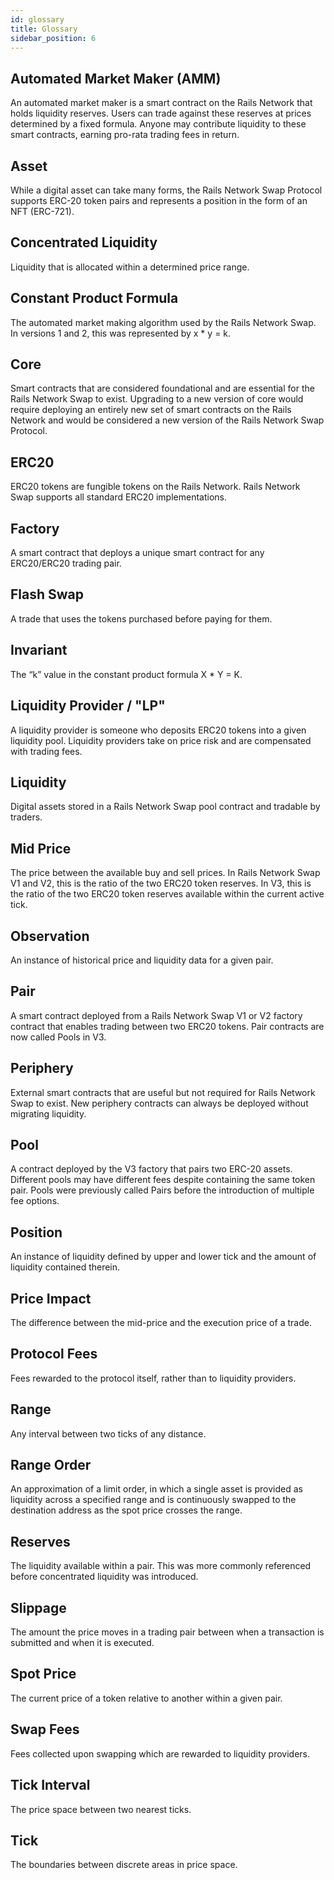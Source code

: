 ```yaml
---
id: glossary
title: Glossary
sidebar_position: 6
---
```


## Automated Market Maker (AMM)

An automated market maker is a smart contract on the Rails Network that holds liquidity reserves. Users can trade against these reserves at prices determined by a fixed formula. Anyone may contribute liquidity to these smart contracts, earning pro-rata trading fees in return.

## Asset

While a digital asset can take many forms, the Rails Network Swap Protocol supports ERC-20 token pairs and represents a position in the form of an NFT (ERC-721).

## Concentrated Liquidity

Liquidity that is allocated within a determined price range.

## Constant Product Formula

The automated market making algorithm used by the Rails Network Swap. In versions 1 and 2, this was represented by x * y = k.

## Core

Smart contracts that are considered foundational and are essential for the Rails Network Swap to exist. Upgrading to a new version of core would require deploying an entirely new set of smart contracts on the Rails Network and would be considered a new version of the Rails Network Swap Protocol.

## ERC20

ERC20 tokens are fungible tokens on the Rails Network. Rails Network Swap supports all standard ERC20 implementations.

## Factory

A smart contract that deploys a unique smart contract for any ERC20/ERC20 trading pair.

## Flash Swap

A trade that uses the tokens purchased before paying for them.

## Invariant

The “k” value in the constant product formula X * Y = K.

## Liquidity Provider / "LP"

A liquidity provider is someone who deposits ERC20 tokens into a given liquidity pool. Liquidity providers take on price risk and are compensated with trading fees.

## Liquidity

Digital assets stored in a Rails Network Swap pool contract and tradable by traders.

## Mid Price

The price between the available buy and sell prices. In Rails Network Swap V1 and V2, this is the ratio of the two ERC20 token reserves. In V3, this is the ratio of the two ERC20 token reserves available within the current active tick.

## Observation

An instance of historical price and liquidity data for a given pair.

## Pair

A smart contract deployed from a Rails Network Swap V1 or V2 factory contract that enables trading between two ERC20 tokens. Pair contracts are now called Pools in V3.

## Periphery

External smart contracts that are useful but not required for Rails Network Swap to exist. New periphery contracts can always be deployed without migrating liquidity.

## Pool

A contract deployed by the V3 factory that pairs two ERC-20 assets. Different pools may have different fees despite containing the same token pair. Pools were previously called Pairs before the introduction of multiple fee options.

## Position

An instance of liquidity defined by upper and lower tick and the amount of liquidity contained therein.

## Price Impact

The difference between the mid-price and the execution price of a trade.

## Protocol Fees

Fees rewarded to the protocol itself, rather than to liquidity providers.

## Range

Any interval between two ticks of any distance.

## Range Order

An approximation of a limit order, in which a single asset is provided as liquidity across a specified range and is continuously swapped to the destination address as the spot price crosses the range.

## Reserves

The liquidity available within a pair. This was more commonly referenced before concentrated liquidity was introduced.

## Slippage

The amount the price moves in a trading pair between when a transaction is submitted and when it is executed.

## Spot Price

The current price of a token relative to another within a given pair.

## Swap Fees

Fees collected upon swapping which are rewarded to liquidity providers.

## Tick Interval

The price space between two nearest ticks.

## Tick

The boundaries between discrete areas in price space.
